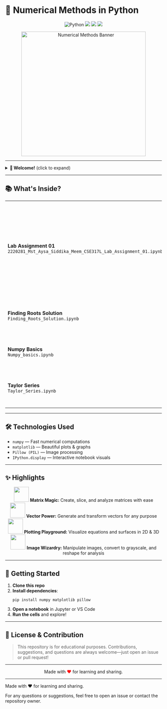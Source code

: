 # 🚀 Numerical Methods in Python

<p align="center">
  <img src="https://img.shields.io/badge/Python-3.8%2B-blue?logo=python" alt="Python">
  <img src="https://img.shields.io/badge/Jupyter-Notebook-orange?logo=jupyter">
  <img src="https://img.shields.io/badge/NumPy-Enabled-blueviolet?logo=numpy">
  <img src="https://img.shields.io/badge/Matplotlib-Visualizations-green?logo=matplotlib">
</p>

<div align="center">
  <img src="https://user-images.githubusercontent.com/25181517/183911547-990692bc-8411-4f3e-8c1e-2f1a7f2b6a9c.png" width="400" alt="Numerical Methods Banner">
</div>

---

<details>
<summary><strong>🌟 Welcome!</strong> (click to expand)</summary>

Numerical Methods in Python is your interactive playground for learning, experimenting, and visualizing mathematical concepts. Whether you're a student, educator, or enthusiast, you'll find something to spark your curiosity!

</details>

---

## 📚 What's Inside?

<table>
  <tr>
    <td><strong>Lab Assignment 01</strong><br><code>2220281_Mst_Aysa_Siddika_Meem_CSE317L_Lab_Assignment_01.ipynb</code></td>
    <td>Random matrix generation<br>Row & column operations<br>Vector creation & manipulation<br>Block matrix math<br>2D & 3D plotting<br>Image processing</td>
  </tr>
  <tr>
    <td><strong>Finding Roots Solution</strong><br><code>Finding_Roots_Solution.ipynb</code></td>
    <td>Algorithms for finding roots of equations <em>(coming soon)</em></td>
  </tr>
  <tr>
    <td><strong>Numpy Basics</strong><br><code>Numpy_basics.ipynb</code></td>
    <td>Essential NumPy operations <em>(coming soon)</em></td>
  </tr>
  <tr>
    <td><strong>Taylor Series</strong><br><code>Taylor_Series.ipynb</code></td>
    <td>Taylor series expansion and applications <em>(coming soon)</em></td>
  </tr>
</table>

---

## 🛠️ Technologies Used

<ul>
  <li><code>numpy</code> — Fast numerical computations</li>
  <li><code>matplotlib</code> — Beautiful plots & graphs</li>
  <li><code>Pillow (PIL)</code> — Image processing</li>
  <li><code>IPython.display</code> — Interactive notebook visuals</li>
</ul>

---

## ✨ Highlights

<div align="center">
<img src="https://img.icons8.com/color/96/000000/matrix.png" width="48"/> <b>Matrix Magic:</b> Create, slice, and analyze matrices with ease<br>
<img src="https://img.icons8.com/color/96/000000/vector.png" width="48"/> <b>Vector Power:</b> Generate and transform vectors for any purpose<br>
<img src="https://img.icons8.com/color/96/000000/combo-chart.png" width="48"/> <b>Plotting Playground:</b> Visualize equations and surfaces in 2D & 3D<br>
<img src="https://img.icons8.com/color/96/000000/image.png" width="48"/> <b>Image Wizardry:</b> Manipulate images, convert to grayscale, and reshape for analysis
</div>

---

## 🚦 Getting Started

<ol>
  <li><b>Clone this repo</b></li>
  <li><b>Install dependencies</b>:
    <pre><code>pip install numpy matplotlib pillow</code></pre>
  </li>
  <li><b>Open a notebook</b> in Jupyter or VS Code</li>
  <li><b>Run the cells</b> and explore!</li>
</ol>

---

## 📖 License & Contribution

<blockquote>
This repository is for educational purposes. Contributions, suggestions, and questions are always welcome—just open an issue or pull request!
</blockquote>

---

<p align="center">Made with <span style="color:red;">❤️</span> for learning and sharing.</p>

---

Made with ❤️ for learning and sharing.

For any questions or suggestions, feel free to open an issue or contact the repository owner.
